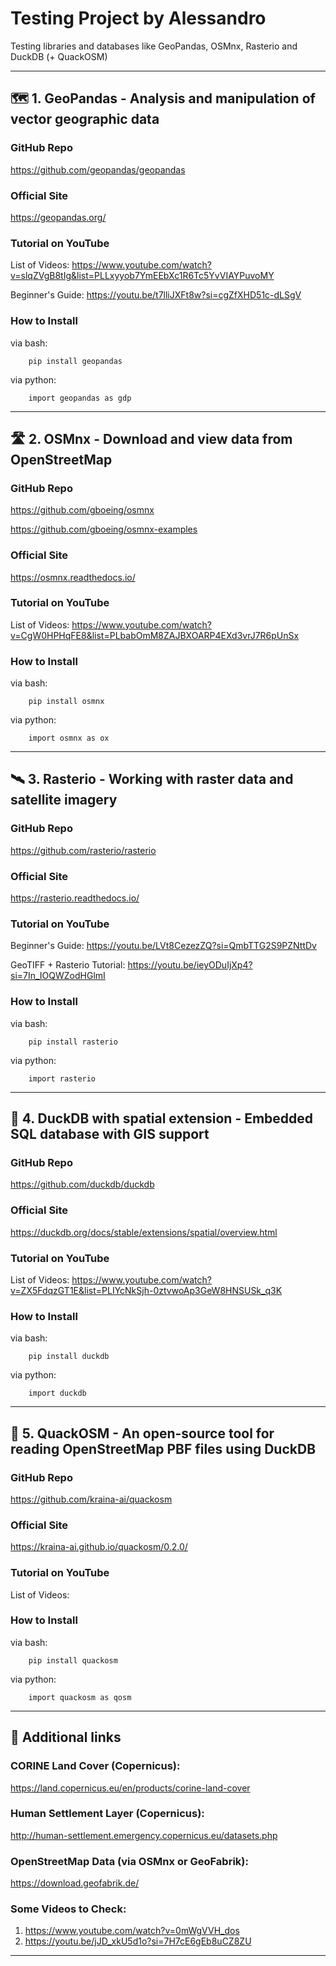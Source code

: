 # Testing Project by Alessandro
Testing libraries and databases like GeoPandas, OSMnx, Rasterio and DuckDB (+ QuackOSM)

---

## 🗺 1. GeoPandas - Analysis and manipulation of vector geographic data

### GitHub Repo
https://github.com/geopandas/geopandas

### Official Site
https://geopandas.org/

### Tutorial on YouTube
List of Videos: https://www.youtube.com/watch?v=slqZVgB8tIg&list=PLLxyyob7YmEEbXc1R6Tc5YvVIAYPuvoMY

Beginner's Guide: https://youtu.be/t7lliJXFt8w?si=cgZfXHD51c-dLSgV

### How to Install
via bash:

        pip install geopandas

via python:

        import geopandas as gdp

---

## 🛣 2. OSMnx - Download and view data from OpenStreetMap

### GitHub Repo
https://github.com/gboeing/osmnx

https://github.com/gboeing/osmnx-examples

### Official Site
https://osmnx.readthedocs.io/

### Tutorial on YouTube
List of Videos: https://www.youtube.com/watch?v=CgW0HPHqFE8&list=PLbabOmM8ZAJBXOARP4EXd3vrJ7R6pUnSx

### How to Install
via bash:

        pip install osmnx

via python:

        import osmnx as ox

---

## 🛰 3. Rasterio - Working with raster data and satellite imagery

### GitHub Repo
https://github.com/rasterio/rasterio

### Official Site
https://rasterio.readthedocs.io/

### Tutorial on YouTube
Beginner's Guide: https://youtu.be/LVt8CezezZQ?si=QmbTTG2S9PZNttDv

GeoTIFF + Rasterio Tutorial: https://youtu.be/ieyODuIjXp4?si=7In_IOQWZodHGlmI

### How to Install
via bash:

        pip install rasterio

via python:

        import rasterio

---

## 🐥 4. DuckDB with spatial extension - Embedded SQL database with GIS support

### GitHub Repo
https://github.com/duckdb/duckdb

### Official Site
https://duckdb.org/docs/stable/extensions/spatial/overview.html

### Tutorial on YouTube
List of Videos: https://www.youtube.com/watch?v=ZX5FdqzGT1E&list=PLIYcNkSjh-0ztvwoAp3GeW8HNSUSk_q3K

### How to Install
via bash:

        pip install duckdb

via python:   
      
        import duckdb

---

## 🦆 5. QuackOSM - An open-source tool for reading OpenStreetMap PBF files using DuckDB

### GitHub Repo
https://github.com/kraina-ai/quackosm

### Official Site
https://kraina-ai.github.io/quackosm/0.2.0/

### Tutorial on YouTube
List of Videos: 

### How to Install
via bash:

        pip install quackosm

via python:   
      
        import quackosm as qosm

---

## 🔗 Additional links 

### CORINE Land Cover (Copernicus):

https://land.copernicus.eu/en/products/corine-land-cover

### Human Settlement Layer (Copernicus):

http://human-settlement.emergency.copernicus.eu/datasets.php

### OpenStreetMap Data (via OSMnx or GeoFabrik):

https://download.geofabrik.de/

### Some Videos to Check:

1. https://www.youtube.com/watch?v=0mWgVVH_dos
2. https://youtu.be/jJD_xkU5d1o?si=7H7cE6gEb8uCZ8ZU

---
